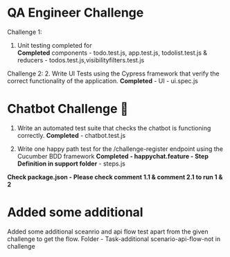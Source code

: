 # QA Engineer Challenge
Challenge 1:
1. Unit testing completed for   
    **Completed** components - todo.test.js, app.test.js, todolist.test.js & reducers - todos.test.js,visibilityfilters.test.js

Challenge 2:
2. Write UI Tests using the Cypress framework that verify the correct functionality of the application.
   **Completed** - UI - ui.spec.js 


# Chatbot Challenge 🤖
1. Write an automated test suite that checks the chatbot is functioning correctly.
   **Completed** - chatbot.test.js

2. Write one happy path test for the /challenge-register endpoint using the Cucumber BDD framework
   **Completed - happychat.feature - Step Definition in support folder** - steps.js

 **Check package.json - Please check comment 1.1 & comment 2.1 to run 1 & 2** 



# Added some additional
Added some additional sceanrio and api flow test apart from the given challenge to get the flow. 
Folder - Task-additional scenario-api-flow-not in challenge